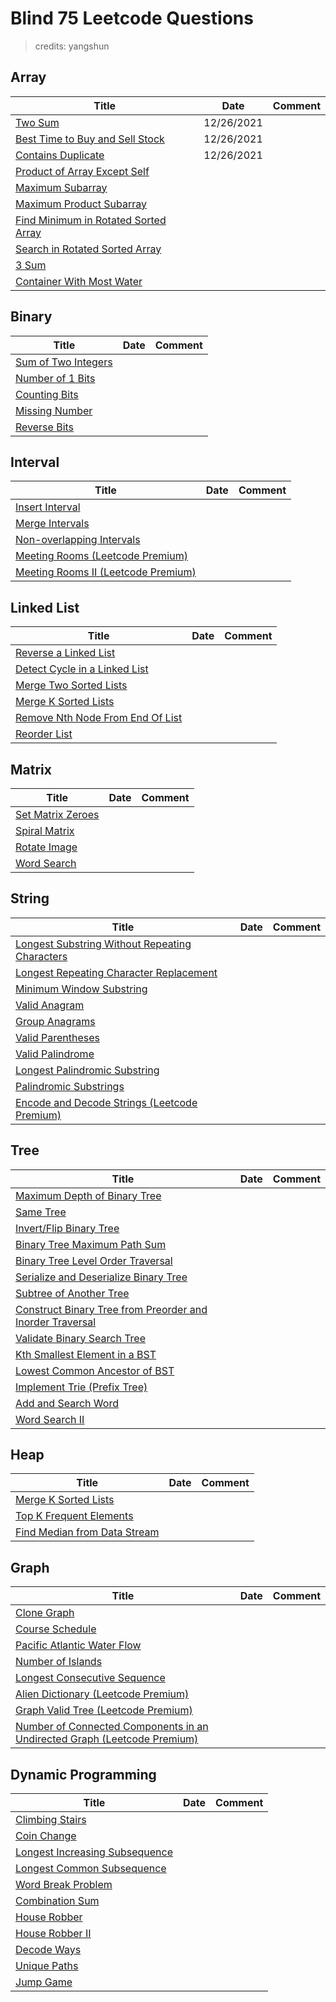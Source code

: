# Blind 75 Leetcode Questions

> credits: yangshun

## Array

| Title                                                        | Date | Comment |
| ------------------------------------------------------------ | ---- | ------- |
| [Two Sum](https://leetcode.com/problems/two-sum/)            |  12/26/2021    |         |
| [Best Time to Buy and Sell Stock](https://leetcode.com/problems/best-time-to-buy-and-sell-stock/) |  12/26/2021    |         |
| [Contains Duplicate](https://leetcode.com/problems/contains-duplicate/) | 12/26/2021     |         |
| [Product of Array Except Self](https://leetcode.com/problems/product-of-array-except-self/) |      |         |
| [Maximum Subarray](https://leetcode.com/problems/maximum-subarray/) |      |         |
| [Maximum Product Subarray](https://leetcode.com/problems/maximum-product-subarray/) |      |         |
| [Find Minimum in Rotated Sorted Array](https://leetcode.com/problems/find-minimum-in-rotated-sorted-array/) |      |         |
| [Search in Rotated Sorted Array](https://leetcode.com/problems/search-in-rotated-sorted-array/) |      |         |
| [3 Sum](https://leetcode.com/problems/3sum/)                 |      |         |
| [Container With Most Water](https://leetcode.com/problems/container-with-most-water/) |      |         |



## Binary

| Title                                                        | Date | Comment |
| ------------------------------------------------------------ | ---- | ------- |
| [Sum of Two Integers](https://leetcode.com/problems/sum-of-two-integers/) |      |         |
| [Number of 1 Bits](https://leetcode.com/problems/number-of-1-bits/) |      |         |
| [Counting Bits](https://leetcode.com/problems/counting-bits/) |      |         |
| [Missing Number](https://leetcode.com/problems/missing-number/) |      |         |
| [Reverse Bits](https://leetcode.com/problems/reverse-bits/)  |      |         |



## Interval

| Title                                                        | Date | Comment |
| ------------------------------------------------------------ | ---- | ------- |
| [Insert Interval](https://leetcode.com/problems/insert-interval/) |      |         |
| [Merge Intervals](https://leetcode.com/problems/merge-intervals/) |      |         |
| [Non-overlapping Intervals](https://leetcode.com/problems/non-overlapping-intervals/) |      |         |
| [Meeting Rooms (Leetcode Premium)](https://leetcode.com/problems/meeting-rooms/) |      |         |
| [Meeting Rooms II (Leetcode Premium)](https://leetcode.com/problems/meeting-rooms-ii/) |      |         |



## Linked List

| Title                                                        | Date | Comment |
| ------------------------------------------------------------ | ---- | ------- |
| [Reverse a Linked List](https://leetcode.com/problems/reverse-linked-list/) |      |         |
| [Detect Cycle in a Linked List](https://leetcode.com/problems/linked-list-cycle/) |      |         |
| [Merge Two Sorted Lists](https://leetcode.com/problems/merge-two-sorted-lists/) |      |         |
| [Merge K Sorted Lists](https://leetcode.com/problems/merge-k-sorted-lists/) |      |         |
| [Remove Nth Node From End Of List](https://leetcode.com/problems/remove-nth-node-from-end-of-list/) |      |         |
| [Reorder List](https://leetcode.com/problems/reorder-list/)  |      |         |



## Matrix

| Title                                                        | Date | Comment |
| ------------------------------------------------------------ | ---- | ------- |
| [Set Matrix Zeroes](https://leetcode.com/problems/set-matrix-zeroes/) |      |         |
| [Spiral Matrix](https://leetcode.com/problems/spiral-matrix/) |      |         |
| [Rotate Image](https://leetcode.com/problems/rotate-image/)  |      |         |
| [Word Search](https://leetcode.com/problems/word-search/)    |      |         |



## String

| Title                                                        | Date | Comment |
| ------------------------------------------------------------ | ---- | ------- |
| [Longest Substring Without Repeating Characters](https://leetcode.com/problems/longest-substring-without-repeating-characters/) |      |         |
| [Longest Repeating Character Replacement](https://leetcode.com/problems/longest-repeating-character-replacement/) |      |         |
| [Minimum Window Substring](https://leetcode.com/problems/minimum-window-substring/) |      |         |
| [Valid Anagram](https://leetcode.com/problems/valid-anagram/) |      |         |
| [Group Anagrams](https://leetcode.com/problems/group-anagrams/) |      |         |
| [Valid Parentheses](https://leetcode.com/problems/valid-parentheses/) |      |         |
| [Valid Palindrome](https://leetcode.com/problems/valid-palindrome/) |      |         |
| [Longest Palindromic Substring](https://leetcode.com/problems/longest-palindromic-substring/) |      |         |
| [Palindromic Substrings](https://leetcode.com/problems/palindromic-substrings/) |      |         |
| [Encode and Decode Strings (Leetcode Premium)](https://leetcode.com/problems/encode-and-decode-strings/) |      |         |



## Tree

| Title                                                        | Date | Comment |
| ------------------------------------------------------------ | ---- | ------- |
| [Maximum Depth of Binary Tree](https://leetcode.com/problems/maximum-depth-of-binary-tree/) |      |         |
| [Same Tree](https://leetcode.com/problems/same-tree/)        |      |         |
| [Invert/Flip Binary Tree](https://leetcode.com/problems/invert-binary-tree/) |      |         |
| [Binary Tree Maximum Path Sum](https://leetcode.com/problems/binary-tree-maximum-path-sum/) |      |         |
| [Binary Tree Level Order Traversal](https://leetcode.com/problems/binary-tree-level-order-traversal/) |      |         |
| [Serialize and Deserialize Binary Tree](https://leetcode.com/problems/serialize-and-deserialize-binary-tree/) |      |         |
| [Subtree of Another Tree](https://leetcode.com/problems/subtree-of-another-tree/) |      |         |
| [Construct Binary Tree from Preorder and Inorder Traversal](https://leetcode.com/problems/construct-binary-tree-from-preorder-and-inorder-traversal/) |      |         |
| [Validate Binary Search Tree](https://leetcode.com/problems/validate-binary-search-tree/) |      |         |
| [Kth Smallest Element in a BST](https://leetcode.com/problems/kth-smallest-element-in-a-bst/) |      |         |
| [Lowest Common Ancestor of BST](https://leetcode.com/problems/lowest-common-ancestor-of-a-binary-search-tree/) |      |         |
| [Implement Trie (Prefix Tree)](https://leetcode.com/problems/implement-trie-prefix-tree/) |      |         |
| [Add and Search Word](https://leetcode.com/problems/add-and-search-word-data-structure-design/) |      |         |
| [Word Search II](https://leetcode.com/problems/word-search-ii/) |      |         |



## Heap

| Title                                                        | Date | Comment |
| ------------------------------------------------------------ | ---- | ------- |
| [Merge K Sorted Lists](https://leetcode.com/problems/merge-k-sorted-lists/) |      |         |
| [Top K Frequent Elements](https://leetcode.com/problems/top-k-frequent-elements/) |      |         |
| [Find Median from Data Stream](https://leetcode.com/problems/find-median-from-data-stream/) |      |         |



## Graph

| Title                                                        | Date | Comment |
| ------------------------------------------------------------ | ---- | ------- |
| [Clone Graph](https://leetcode.com/problems/clone-graph/)    |      |         |
| [Course Schedule](https://leetcode.com/problems/course-schedule/) |      |         |
| [Pacific Atlantic Water Flow](https://leetcode.com/problems/pacific-atlantic-water-flow/) |      |         |
| [Number of Islands](https://leetcode.com/problems/number-of-islands/) |      |         |
| [Longest Consecutive Sequence](https://leetcode.com/problems/longest-consecutive-sequence/) |      |         |
| [Alien Dictionary (Leetcode Premium)](https://leetcode.com/problems/alien-dictionary/) |      |         |
| [Graph Valid Tree (Leetcode Premium)](https://leetcode.com/problems/graph-valid-tree/) |      |         |
| [Number of Connected Components in an Undirected Graph (Leetcode Premium)](https://leetcode.com/problems/number-of-connected-components-in-an-undirected-graph/) |      |         |



## Dynamic Programming

| Title                                                        | Date | Comment |
| ------------------------------------------------------------ | ---- | ------- |
| [Climbing Stairs](https://leetcode.com/problems/climbing-stairs/) |      |         |
| [Coin Change](https://leetcode.com/problems/coin-change/)    |      |         |
| [Longest Increasing Subsequence](https://leetcode.com/problems/longest-increasing-subsequence/) |      |         |
| [Longest Common Subsequence](https://leetcode.com/problems/longest-common-subsequence/) |      |         |
| [Word Break Problem](https://leetcode.com/problems/word-break/) |      |         |
| [Combination Sum](https://leetcode.com/problems/combination-sum-iv/) |      |         |
| [House Robber](https://leetcode.com/problems/house-robber/)  |      |         |
| [House Robber II](https://leetcode.com/problems/house-robber-ii/) |      |         |
| [Decode Ways](https://leetcode.com/problems/decode-ways/)    |      |         |
| [Unique Paths](https://leetcode.com/problems/unique-paths/)  |      |         |
| [Jump Game](https://leetcode.com/problems/jump-game/)        |      |         |

